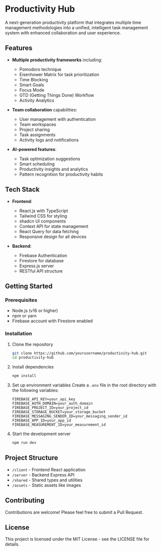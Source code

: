 # Productivity Hub

A next-generation productivity platform that integrates multiple time management methodologies into a unified, intelligent task management system with enhanced collaboration and user experience.

## Features

- **Multiple productivity frameworks** including:
  - Pomodoro technique
  - Eisenhower Matrix for task prioritization
  - Time Blocking
  - Smart Goals
  - Focus Mode
  - GTD (Getting Things Done) Workflow
  - Activity Analytics

- **Team collaboration** capabilities:
  - User management with authentication
  - Team workspaces
  - Project sharing
  - Task assignments
  - Activity logs and notifications

- **AI-powered features**:
  - Task optimization suggestions
  - Smart scheduling
  - Productivity insights and analytics
  - Pattern recognition for productivity habits

## Tech Stack

- **Frontend**:
  - React.js with TypeScript
  - Tailwind CSS for styling
  - shadcn UI components
  - Context API for state management
  - React Query for data fetching
  - Responsive design for all devices

- **Backend**:
  - Firebase Authentication
  - Firestore for database
  - Express.js server
  - RESTful API structure

## Getting Started

### Prerequisites

- Node.js (v16 or higher)
- npm or yarn
- Firebase account with Firestore enabled

### Installation

1. Clone the repository
   ```bash
   git clone https://github.com/yourusername/productivity-hub.git
   cd productivity-hub
   ```

2. Install dependencies
   ```bash
   npm install
   ```

3. Set up environment variables
   Create a `.env` file in the root directory with the following variables:
   ```
   FIREBASE_API_KEY=your_api_key
   FIREBASE_AUTH_DOMAIN=your_auth_domain
   FIREBASE_PROJECT_ID=your_project_id
   FIREBASE_STORAGE_BUCKET=your_storage_bucket
   FIREBASE_MESSAGING_SENDER_ID=your_messaging_sender_id
   FIREBASE_APP_ID=your_app_id
   FIREBASE_MEASUREMENT_ID=your_measurement_id
   ```

4. Start the development server
   ```bash
   npm run dev
   ```

## Project Structure

- `/client` - Frontend React application
- `/server` - Backend Express API
- `/shared` - Shared types and utilities
- `/assets` - Static assets like images

## Contributing

Contributions are welcome! Please feel free to submit a Pull Request.

## License

This project is licensed under the MIT License - see the LICENSE file for details.